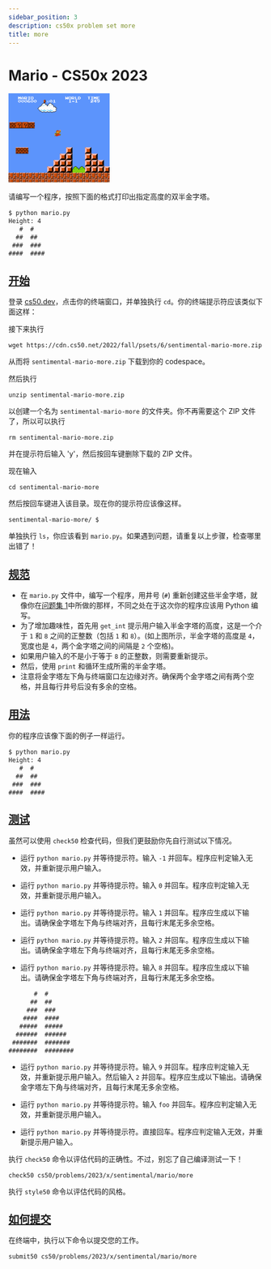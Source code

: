 ```yaml
---
sidebar_position: 3
description: cs50x problem set more
title: more
---
```


# Mario - CS50x 2023

![马里奥跳跃金字塔的屏幕截图](/img/cs50/pyramids.png )

请编写一个程序，按照下面的格式打印出指定高度的双半金字塔。

```
$ python mario.py
Height: 4
   #  #
  ##  ##
 ###  ###
####  ####

```

## [开始](#getting-started)

登录 [cs50.dev](https://cs50.dev/)，点击你的终端窗口，并单独执行 `cd`。你的终端提示符应该类似下面这样：

接下来执行

```
wget https://cdn.cs50.net/2022/fall/psets/6/sentimental-mario-more.zip

```

从而将 `sentimental-mario-more.zip` 下载到你的 codespace。

然后执行

```
unzip sentimental-mario-more.zip

```

以创建一个名为 `sentimental-mario-more` 的文件夹。你不再需要这个 ZIP 文件了，所以可以执行

```
rm sentimental-mario-more.zip

```

并在提示符后输入 'y'，然后按回车键删除下载的 ZIP 文件。

现在输入

```
cd sentimental-mario-more

```

然后按回车键进入该目录。现在你的提示符应该像这样。

```
sentimental-mario-more/ $

```

单独执行 `ls`，你应该看到 `mario.py`。如果遇到问题，请重复以上步骤，检查哪里出错了！

## [规范](#specification)

-   在 `mario.py` 文件中，编写一个程序，用井号 (`#`) 重新创建这些半金字塔，就像你在[问题集 1](https://cs50.harvard.edu/x/2023/psets/1/)中所做的那样，不同之处在于这次你的程序应该用 Python 编写。
-   为了增加趣味性，首先用 `get_int` 提示用户输入半金字塔的高度，这是一个介于 `1` 和 `8` 之间的正整数（包括 `1` 和 `8`）。(如上图所示，半金字塔的高度是 `4`，宽度也是 `4`，两个金字塔之间的间隔是 `2` 个空格)。
-   如果用户输入的不是小于等于 `8` 的正整数，则需要重新提示。
-   然后，使用 `print` 和循环生成所需的半金字塔。
-   注意将金字塔左下角与终端窗口左边缘对齐。确保两个金字塔之间有两个空格，并且每行井号后没有多余的空格。

## [用法](#usage)

你的程序应该像下面的例子一样运行。

```
$ python mario.py
Height: 4
   #  #
  ##  ##
 ###  ###
####  ####

```

## [测试](#testing)

虽然可以使用 `check50` 检查代码，但我们更鼓励你先自行测试以下情况。
-   运行 `python mario.py` 并等待提示符。输入 `-1` 并回车。程序应判定输入无效，并重新提示用户输入。
-   运行 `python mario.py` 并等待提示符。输入 `0` 并回车。程序应判定输入无效，并重新提示用户输入。
-   运行 `python mario.py` 并等待提示符。输入 `1` 并回车。程序应生成以下输出。请确保金字塔左下角与终端对齐，且每行末尾无多余空格。

-   运行 `python mario.py` 并等待提示符。输入 `2` 并回车。程序应生成以下输出。请确保金字塔左下角与终端对齐，且每行末尾无多余空格。

-   运行 `python mario.py` 并等待提示符。输入 `8` 并回车。程序应生成以下输出。请确保金字塔左下角与终端对齐，且每行末尾无多余空格。

```
       #  #
      ##  ##
     ###  ###
    ####  ####
   #####  #####
  ######  ######
 #######  #######
########  ########

```

-   运行 `python mario.py` 并等待提示符。输入 `9` 并回车。程序应判定输入无效，并重新提示用户输入。然后输入 `2` 并回车。程序应生成以下输出。请确保金字塔左下角与终端对齐，且每行末尾无多余空格。

-   运行 `python mario.py` 并等待提示符。输入 `foo` 并回车。程序应判定输入无效，并重新提示用户输入。
-   运行 `python mario.py` 并等待提示符。直接回车。程序应判定输入无效，并重新提示用户输入。

执行 `check50` 命令以评估代码的正确性。不过，别忘了自己编译测试一下！

```
check50 cs50/problems/2023/x/sentimental/mario/more

```

执行 `style50` 命令以评估代码的风格。

## [如何提交](#how-to-submit)

在终端中，执行以下命令以提交您的工作。

```
submit50 cs50/problems/2023/x/sentimental/mario/more

```
